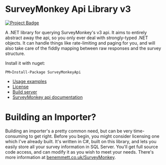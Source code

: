 # SurveyMonkey Api Library v3
<a href="https://ci.appveyor.com/project/BenEmmett/surveymonkeyapi-v3"><img src="https://ci.appveyor.com/api/projects/status/jqvdpoasuvqhs1xb/branch/master?svg=true" alt="Project Badge"></a>

A .NET library for querying SurveyMonkey's v3 api. It aims to entirely abstract away the api, so you only ever deal with strongly-typed .NET objects. It can handle things like rate-limiting and paging for you, and will also take care of the fiddly mapping between raw responses and the survey structure.

Install it with nuget:
```
PM>Install-Package SurveyMonkeyApi
```

* [Usage examples](https://github.com/bcemmett/SurveyMonkeyApi-v3/blob/master/Examples.md)
* [License](https://github.com/bcemmett/SurveyMonkeyApi-v3/blob/master/License.md)
* [Build server](https://ci.appveyor.com/project/BenEmmett/surveymonkeyapi-v3/history)
* [SurveyMonkey api documentation](https://developer.surveymonkey.com/api/v3/)

# Building an Importer?
Building an importer's a pretty common need, but can be very time-consuming to get right. Before you begin, you might consider licensing one which I've already built. It's written in C#, built on this library, and lets you easily store all your survey information in SQL Server. You'll get full source code access, and can modify it as you wish to meet your needs. There's more information at [benemmett.co.uk/SurveyMonkey](http://www.benemmett.co.uk/SurveyMonkey).
